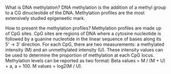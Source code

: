 What is DNA methylation?
DNA methylation is the addition of a methyl group to a CG dinucleotide of the DNA. Methylation profiles are the most extensively studied epigeneetic mark.

How to present the methylation profiles?
Methylation profiles are made up of CpG sites. CpG sites are regions of DNA where a cytosine nucleotide is followed by a guanine nucleotide in the linear sequence of bases along its 5' -> 3' direction.
For each CpG, there are two measurements: a methylated intensity (M) and an unmethylated intensity (U). These intensity values can be used to determine the proportion of methylation at each CpG locus. 
Methylation levels can be reported as two format:
Beta values = M / (M + U) + a, a = 100.
M values = log2(M / U).

